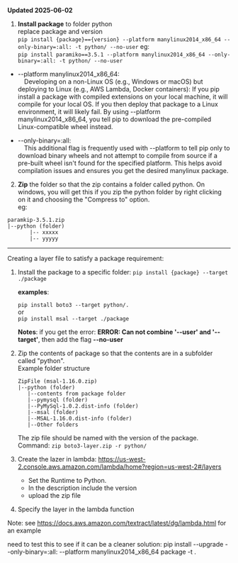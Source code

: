 **Updated 2025-06-02**

1. **Install package** to folder python  
replace package and version  
```pip install {package}=={version} --platform manylinux2014_x86_64 --only-binary=:all: -t python/ --no-user```
eg:  
```pip install paramiko==3.5.1 --platform manylinux2014_x86_64 --only-binary=:all: -t python/ --no-user```

* --platform manylinux2014_x86_64:  
&emsp;Developing on a non-Linux OS (e.g., Windows or macOS) but deploying to Linux (e.g., AWS Lambda, Docker containers): If you pip install a package with compiled extensions on your local machine, it will compile for your local OS. If you then deploy that package to a Linux environment, it will likely fail. By using --platform manylinux2014_x86_64, you tell pip to download the pre-compiled Linux-compatible wheel instead.

* --only-binary=:all:  
&emsp;This additional flag is frequently used with --platform to tell pip only to download binary wheels and not attempt to compile from source if a pre-built wheel isn't found for the specified platform. This helps avoid compilation issues and ensures you get the desired manylinux package.

2. **Zip** the folder so that the zip contains a folder called python. On windows, you will get this if you zip the python folder by right clicking on it and choosing the "Compress to" option.  
eg:  
```
paramkip-3.5.1.zip
|--python (folder)  
       |-- xxxxx
       |-- yyyyy
```



-----

Creating a layer file to satisfy a package requirement:

1. Install the package to a specific folder:
    ```pip install {package} --target ./package ```
    
    **examples**: 
    
    ```pip install boto3 --target python/. ```  
   or  
    ```pip install msal --target ./package ```
   

   **Notes**: if you get the error: **ERROR: Can not combine '--user' and '--target'**, then add the flag **--no-user**
      
3. Zip the contents of package so that the contents are in a subfolder called "python".  
   Example folder structure
    ```
    ZipFile (msal-1.16.0.zip)
    |--python (folder)
       |--contents from package folder
       |--pymysql (folder)
       |--PyMySql-1.0.2.dist-info (folder)
       |--msal (folder)
       |--MSAL-1.16.0.dist-info (folder)
       |--Other folders
    ```
    The zip file should be named with the version of the package.
    Command: ```zip boto3-layer.zip -r python/```

4. Create the lazer in lambda: https://us-west-2.console.aws.amazon.com/lambda/home?region=us-west-2#/layers
    * Set the Runtime to Python.
    * In the description include the version
    * upload the zip file
5. Specify the layer in the lambda function


Note: see https://docs.aws.amazon.com/textract/latest/dg/lambda.html for an example


need to test this to see if it can be a cleaner solution: pip install --upgrade --only-binary=:all: --platform manylinux2014_x86_64 package -t .
